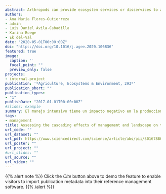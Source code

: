 ```yaml
---
abstract: Arthropods can provide ecosystem services or disservices to agricultural systems. Whereas herbivores can cause substantial crop losses, natural enemies can offer pest regulation services that otherwise would be difficult to obtain. Two major factors affecting arthropod communities within plantations are farming practices and surrounding landscape. Previous studies have shown that natural enemies are less abundant in plantations within simplified landscapes and intense management practices, while herbivores do not always respond to these factors. Given the different roles of arthropods in plantations, we assessed the cascading effects that the surrounding landscape and different management practices can have on different arthropod guilds in papaya plantations, ultimately affecting plant damage and fruit production. A piecewise structural equation model was used to assess the direct and indirect effects of management practices and landscape upon herbivores and their natural enemies, and their cascading effects on papaya leaf damage and fruit production. We studied 11 papaya plantations in the surroundings of a tropical dry forest (TDF) in Jalisco, Mexico. The model indicated that there is a decrease of natural enemies with intensive conventional management, which had no effect on pest abundance. Furthermore, surrounding landscape had an effect on pest abundance and not on predators, but this effect was different between seasons. Even when pest abundance explained crop damage, this was not reflected on fruit production. Crop yield was explained by management practices, available phosphorus in soil and by the abundance of natural enemies.
authors:
- Ana Maria Flores-Gutierreza
- admin 
- Luis Daniel Avila-Cabadilla
- Karina Boege 
- Ek del-Val 
date: "2020-05-01T00:00:00Z"
doi: "https://doi.org/10.1016/j.agee.2020.106836"
featured: true
image:
  caption: ''
  focal_point: ""
  preview_only: false
projects:
- internal-project
publication: '*Agriculture, Ecosystems & Environment, 293*'
publication_short: ""
publication_types:
- "1"
publishDate: "2017-01-01T00:00:00Z"
#slides: example
summary: El manejo intensivo tiene un impacto negativo en la produccion de papaya y sus enemigos naturales.
tags:
- management
title: Assessing the cascading effects of management and landscape on the arthropod guilds occurring in papaya plantations
url_code: ""
url_dataset: ""
url_pdf: https://www.sciencedirect.com/science/article/abs/pii/S0167880920300219
url_poster: ""
url_project: ""
#url_slides: ""
url_source: ""
url_video: ""
---
```


{{% alert note %}}
Click the *Cite* button above to demo the feature to enable visitors to import publication metadata into their reference management software.
{{% /alert %}}

